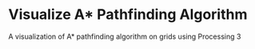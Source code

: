 # Visualize A* Pathfinding Algorithm
A visualization of A* pathfinding algorithm on grids using Processing 3
